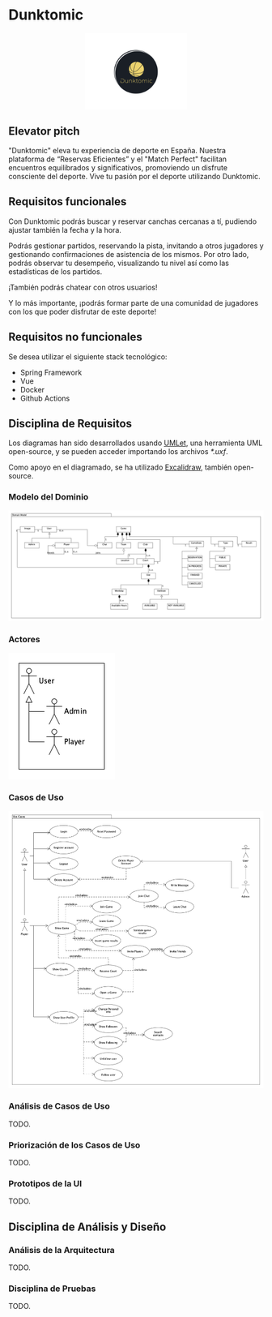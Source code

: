# Dunktomic
<p align="center">
<img
    style="display: block;
           margin-left: auto;
           margin-right: auto;
           width: 40%;"
    src="./docs/dunktomic.png"
    alt="Dunktomic Logo"/>
</p>

## Elevator pitch

"Dunktomic" eleva tu experiencia de deporte en España. Nuestra plataforma de “Reservas Eficientes” y el "Match Perfect" facilitan encuentros equilibrados y significativos, promoviendo un disfrute consciente del deporte. Vive tu pasión por el deporte utilizando Dunktomic.

## Requisitos funcionales

Con Dunktomic podrás buscar y reservar canchas cercanas a tí, pudiendo ajustar también la fecha y la hora.

Podrás gestionar partidos, reservando la pista, invitando a otros jugadores y gestionando confirmaciones de asistencia de los mismos.
Por otro lado, podrás observar tu desempeño, visualizando tu nivel así como las estadísticas de los partidos.

¡También podrás chatear con otros usuarios!

Y lo más importante, ¡podrás formar parte de una comunidad de jugadores con los que poder disfrutar de este deporte!

## Requisitos no funcionales

Se desea utilizar el siguiente stack tecnológico:
- Spring Framework
- Vue
- Docker
- Github Actions

## Disciplina de Requisitos

Los diagramas han sido desarrollados usando [UMLet](https://www.umlet.com/), una herramienta UML open-source, y se pueden acceder importando los archivos <em>*.uxf</em>.

Como apoyo en el diagramado, se ha utilizado [Excalidraw](https://excalidraw.com), también open-source.

### Modelo del Dominio
![Contexto](./docs/requirements_discipline/context.png)

### Actores
![Actores del Sistema](./docs/requirements_discipline/system_actors.png)

### Casos de Uso
![Casos de Uso](./docs/requirements_discipline/useCases.png)

### Análisis de Casos de Uso
TODO.
### Priorización de los Casos de Uso
TODO.
### Prototipos de la UI
TODO.

## Disciplina de Análisis y Diseño

### Análisis de la Arquitectura
TODO.
### Disciplina de Pruebas
TODO.
